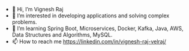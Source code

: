 - 👋 Hi, I’m Vignesh Raj
- 👀 I’m interested in developing applications and solving complex problems.
- 🌱 I’m learning Spring Boot, Microservices, Docker, Kafka, Java, AWS, Data Structures and Algorithms, MySQL.
- 📫 How to reach me  https://linkedin.com/in/vignesh-raj-velraj/

<!---
vigneshrajvvr/vigneshrajvvr is a ✨ special ✨ repository because its `README.md` (this file) appears on your GitHub profile.
You can click the Preview link to take a look at your changes.
--->
